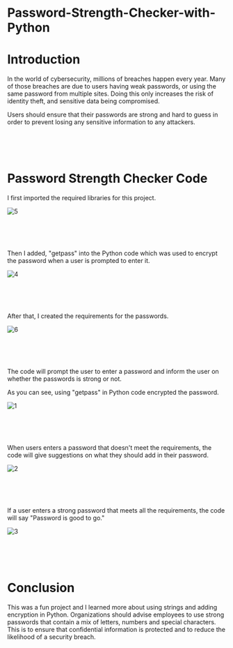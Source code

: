 # Password-Strength-Checker-with-Python

# Introduction
In the world of cybersecurity, millions of breaches happen every year. Many of those breaches are due to users having 
weak passwords, or using the same password from multiple sites. Doing this only increases the risk of identity theft, 
and sensitive data being compromised.

Users should ensure that their passwords are strong and hard to guess in order to prevent losing any sensitive information
to any attackers. 

<br>
<br>
<br>

# Password Strength Checker Code

I first imported the required libraries for this project.

![5](https://github.com/obi298/Password-Strength-Checker-with-Python/assets/90945162/ac27676c-cb10-4e1b-affd-8156afe4273e)

<br>
<br>
<br>

Then I added, "getpass" into the Python code which was used to encrypt the password when a user is prompted to enter it.

![4](https://github.com/obi298/Password-Strength-Checker-with-Python/assets/90945162/4852fa5f-7bc0-40a0-84f4-fb798b1b0aef)

<br>
<br>
<br>

After that, I created the requirements for the passwords.

![6](https://github.com/obi298/Password-Strength-Checker-with-Python/assets/90945162/950df749-d5e7-4630-8b89-10597af11eac)

<br>
<br>
<br>

The code will prompt the user to enter a password and inform the user on whether the passwords is strong or not.

As you can see, using "getpass" in Python code encrypted the password. 

![1](https://github.com/obi298/Password-Strength-Checker-with-Python/assets/90945162/bdba1860-0c94-443a-bda4-06a8ac8dd22f)

<br>
<br>
<br>

When users enters a password that doesn't meet the requirements, the code will give suggestions on what they should add in their password.


![2](https://github.com/obi298/Password-Strength-Checker-with-Python/assets/90945162/829a9804-06b0-4df1-960b-e3de0f9970cf)

<br>
<br>
<br>

If a user enters a strong password that meets all the requirements, the code will say "Password is good to go."

![3](https://github.com/obi298/Password-Strength-Checker-with-Python/assets/90945162/093ccda2-e638-4ef8-8c66-1b37eb9783b4)

<br>
<br>
<br>

# Conclusion

This was a fun project and I learned more about using strings and adding encryption in Python. Organizations should advise employees to use strong passwords that contain a mix
of letters, numbers and special characters. This is to ensure that confidential information is protected and to reduce the likelihood of a security breach.











